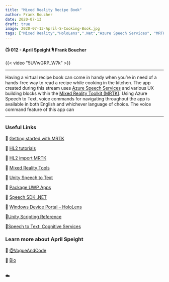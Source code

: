 ```yaml
---
title: "Mixed Reality Recipe Book"
author: Frank Boucher
date: 2020-07-13
draft: true
image: 2020-07-13-April-S-Cooking-Book.jpg
tags: ["Mixed Reality","HoloLens",".Net","Azure Speech Services", "MRTK","Unity","April Speight","Frank Boucher"]
---
```


#### 📺  012 - April Speight 🎙️ Frank Boucher

<!--more-->

{{< video "5UVwGRP_W7k" >}}

---

Having a virtual recipe book can come in handy when you’re in need of a hands-free way to read a recipe while cooking in the kitchen. The app created during this stream uses [Azure Speech Services](https://azure.microsoft.com/en-us/services/cognitive-services/speech-services/?WT.mc_id=allaroundazure-blog-apspeigh) and various UX building blocks within the [Mixed Reality Toolkit (MRTK)](https://aka.ms/hl2importmrtk). Using Azure Speech to Text, voice commands for navigating throughout the app is available in both English and whichever language of choice. The voice command feature of this app can

---

### Useful Links

🔗 [Getting started with MRTK](https://microsoft.github.io/MixedRealityToolkit-Unity/Documentation/GettingStartedWithTheMRTK.html)

🔗 [HL2 tutorials](https://aka.ms/hl2tutorials)

🔗 [HL2 import MRTK](https://aka.ms/hl2importmrtk)

🔗 [Mixed Reality Tools](https://aka.ms/mixedrealitytools)

🔗 [Unity Speech to Text](https://aka.ms/unityspeechtotext)

🔗 [Package UWP Apps](https://aka.ms/packageuwpapps)

🔗 [Speech SDK .NET](https://aka.ms/speechsdkdotnet)

🔗 [Windows Device Portal – HoloLens](https://aka.ms/windowsdeviceportal-hololens)

🔗[Unity Scripting Reference](https://docs.unity3d.com/ScriptReference/?WT.mc_id=allaroundazure-blog-apspeigh)

🔗[Speech to Text: Cognitive Services](https://azure.microsoft.com/en-us/services/cognitive-services/speech-to-text/?WT.mc_id=allaroundazure-blog-apspeigh)


### Learn more about April Speight

🔗 [@VogueAndCode](https://twitter.com/vogueandcode)

🔗 [Bio](https://developer.microsoft.com/en-us/advocates/april-speight)

<br />
☁️